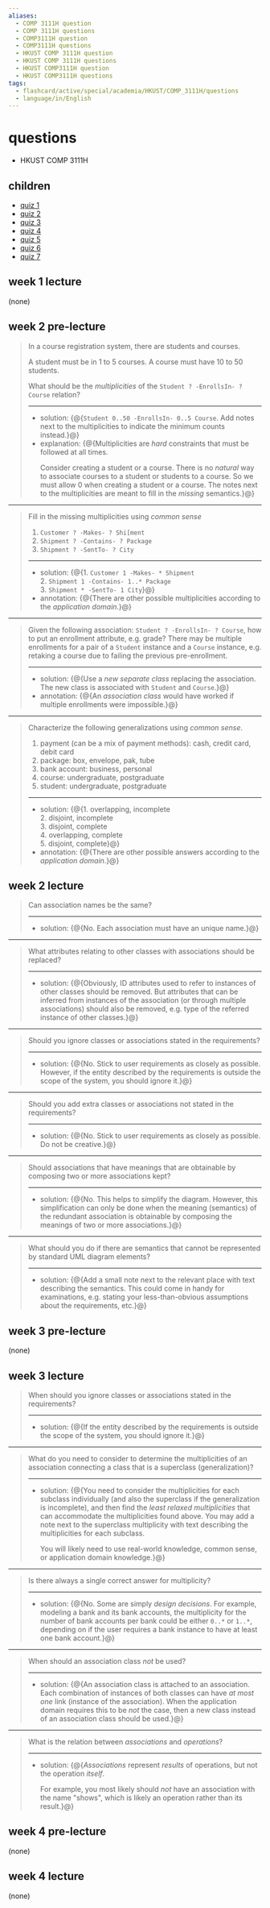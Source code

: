 ```yaml
---
aliases:
  - COMP 3111H question
  - COMP 3111H questions
  - COMP3111H question
  - COMP3111H questions
  - HKUST COMP 3111H question
  - HKUST COMP 3111H questions
  - HKUST COMP3111H question
  - HKUST COMP3111H questions
tags:
  - flashcard/active/special/academia/HKUST/COMP_3111H/questions
  - language/in/English
---
```


# questions

- HKUST COMP 3111H

## children

- [quiz 1](quiz%201.md)
- [quiz 2](quiz%202.md)
- [quiz 3](quiz%203.md)
- [quiz 4](quiz%204.md)
- [quiz 5](quiz%205.md)
- [quiz 6](quiz%206.md)
- [quiz 7](quiz%207.md)

## week 1 lecture

\(none\)

## week 2 pre-lecture

> In a course registration system, there are students and courses.
>
> A student must be in 1 to 5 courses. A course must have 10 to 50 students.
>
> What should be the _multiplicities_ of the `Student ? -EnrollsIn- ? Course` relation?
>
> ---
>
> - solution: {@{`Student 0..50 -EnrollsIn- 0..5 Course`. Add notes next to the multiplicities to indicate the minimum counts instead.}@}
> - explanation: {@{Multiplicities are _hard_ constraints that must be followed at all times. <p> Consider creating a student or a course. There is no _natural_ way to associate courses to a student or students to a course. So we must allow 0 when creating a student or a course. The notes next to the multiplicities are meant to fill in the _missing_ semantics.}@}

---

> Fill in the missing multiplicities using _common sense_
>
> 1. `Customer ? -Makes- ? Shi[ment`
> 2. `Shipment ? -Contains- ? Package`
> 3. `Shipment ? -SentTo- ? City`
>
> ---
>
> - solution: {@{1. `Customer 1 -Makes- * Shipment` <br/> 2. `Shipment 1 -Contains- 1..* Package` <br/> 3. `Shipment * -SentTo- 1 City`}@}
> - annotation: {@{There are other possible multiplicities according to the _application domain_.}@}

---

> Given the following association: `Student ? -EnrollsIn- ? Course`, how to put an enrollment attribute, e.g. grade? There may be multiple enrollments for a pair of a `Student` instance and a `Course` instance, e.g. retaking a course due to failing the previous pre-enrollment.
>
> ---
>
> - solution: {@{Use a _new separate class_ replacing the association. The new class is associated with `Student` and `Course`.}@}
> - annotation: {@{An _association class_ would have worked if multiple enrollments were impossible.}@}

---

> Characterize the following generalizations using _common sense_.
>
> 1. payment \(can be a mix of payment methods\): cash, credit card, debit card
> 2. package: box, envelope, pak, tube
> 3. bank account: business, personal
> 4. course: undergraduate, postgraduate
> 5. student: undergraduate, postgraduate
>
> ---
>
> - solution: {@{1. overlapping, incomplete <br/> 2. disjoint, incomplete <br/> 3. disjoint, complete <br/> 4. overlapping, complete <br/> 5. disjoint, complete}@}
> - annotation: {@{There are other possible answers according to the _application domain_.}@}

## week 2 lecture

> Can association names be the same?
>
> ---
>
> - solution: {@{No. Each association must have an unique name.}@}

---

> What attributes relating to other classes with associations should be replaced?
>
> ---
>
> - solution: {@{Obviously, ID attributes used to refer to instances of other classes should be removed. But attributes that can be inferred from instances of the association \(or through multiple associations\) should also be removed, e.g. type of the referred instance of other classes.}@}

---

> Should you ignore classes or associations stated in the requirements?
>
> ---
>
> - solution: {@{No. Stick to user requirements as closely as possible. However, if the entity described by the requirements is outside the scope of the system, you should ignore it.}@}

---

> Should you add extra classes or associations not stated in the requirements?
>
> ---
>
> - solution: {@{No. Stick to user requirements as closely as possible. Do not be creative.}@}

---

> Should associations that have meanings that are obtainable by composing two or more associations kept?
>
> ---
>
> - solution: {@{No. This helps to simplify the diagram. However, this simplification can only be done when the meaning \(semantics\) of the redundant association is obtainable by composing the meanings of two or more associations.}@}

---

> What should you do if there are semantics that cannot be represented by standard UML diagram elements?
>
> ---
>
> - solution: {@{Add a small note next to the relevant place with text describing the semantics. This could come in handy for examinations, e.g. stating your less-than-obvious assumptions about the requirements, etc.}@}

## week 3 pre-lecture

\(none\)

## week 3 lecture

> When should you ignore classes or associations stated in the requirements?
>
> ---
>
> - solution: {@{If the entity described by the requirements is outside the scope of the system, you should ignore it.}@}

---

> What do you need to consider to determine the multiplicities of an association connecting a class that is a superclass \(generalization\)?
>
> ---
>
> - solution: {@{You need to consider the multiplicities for each subclass individually \(and also the superclass if the generalization is incomplete\), and then find the _least relaxed multiplicities_ that can accommodate the multiplicities found above. You may add a note next to the superclass multiplicity with text describing the multiplicities for each subclass. <p> You will likely need to use real-world knowledge, common sense, or application domain knowledge.}@}

---

> Is there always a single correct answer for multiplicity?
>
> ---
>
> - solution: {@{No. Some are simply _design decisions_. For example, modeling a bank and its bank accounts, the multiplicity for the number of bank accounts per bank could be either `0..*` or `1..*`, depending on if the user requires a bank instance to have at least one bank account.}@}

---

> When should an association class _not_ be used?
>
> ---
>
> - solution: {@{An association class is attached to an association. Each combination of instances of both classes can have _at most one_ link \(instance of the association\). When the application domain requires this to be _not_ the case, then a new class instead of an association class should be used.}@}

---

> What is the relation between _associations_ and _operations_?
>
> ---
>
> - solution: {@{_Associations_ represent _results_ of operations, but not the operation _itself_. <p> For example, you most likely should _not_ have an association with the name "shows", which is likely an operation rather than its result.}@}

## week 4 pre-lecture

\(none\)

## week 4 lecture

\(none\)

